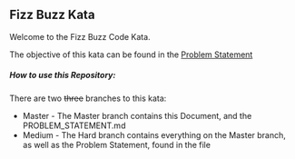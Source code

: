 ## Fizz Buzz Kata
Welcome to the Fizz Buzz Code Kata.

The objective of this kata can be found in the [Problem Statement](./PROBLEM_STATEMENT.md)

##### How to use this Repository:
There are two ~~three~~ branches to this kata:  
- Master - The Master branch contains this Document, and the PROBLEM_STATEMENT.md
- Medium - The Hard branch contains everything on the Master branch, as well as the Problem Statement, found in the file 